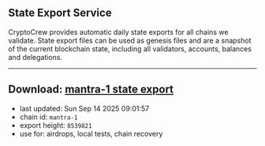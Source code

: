 ## State Export Service
CryptoCrew provides automatic daily state exports for all chains we validate. State export files can be used as genesis files and are a snapshot of the current blockchain state, including all validators, accounts, balances and delegations.

---
**Download: [mantra-1 state export](https://dl-eu2.ccvalidators.com/SERVICE/mantrachain/mantra-1_export_8539821.json)**
---

- last updated: Sun Sep 14 2025 09:01:57
- chain id: `mantra-1`
- export height: `8539821`
- use for: airdrops, local tests, chain recovery
